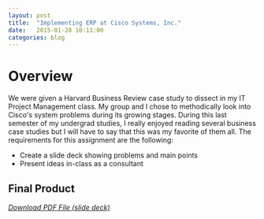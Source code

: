 ```yaml
---
layout: post
title:  "Implementing ERP at Cisco Systems, Inc."
date:   2015-01-28 10:11:00
categories: blog
---
```

# Overview
We were given a Harvard Business Review case study to dissect in my IT Project Management class. My group and I chose to methodically look into Cisco's system problems during its growing stages. During this last semester of my undergrad studies, I really enjoyed reading several business case studies but I will have to say that this was my favorite of them all. The requirements for this assignment are the following:

* Create a slide deck showing problems and main points
* Present ideas in-class as a consultant

## Final Product
*[Download PDF File (slide deck)](http://geneve.github.io/img/cisco-erp.pdf)*